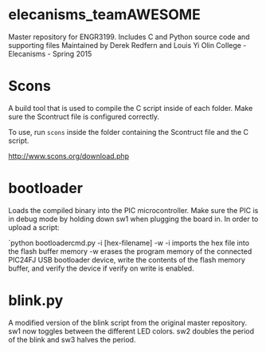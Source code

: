 elecanisms_teamAWESOME
======

Master repository for ENGR3199. Includes C and Python source code and supporting files
Maintained by Derek Redfern and Louis Yi
Olin College - Elecanisms - Spring 2015

Scons
======
A build tool that is used to compile the C script inside of each folder. Make sure the Scontruct file is configured correctly. 

To use, run `scons` inside the folder containing the Scontruct file and the C script. 

http://www.scons.org/download.php

bootloader
======
Loads the compiled binary into the PIC microcontroller. Make sure the PIC is in debug mode by holding down sw1 when plugging the board in. In order to upload a script:

`python bootloadercmd.py -i [hex-filename] -w
-i imports the hex file into the flash buffer memory 
-w erases the program memory of the connected PIC24FJ USB bootloader device, write the contents of the flash memory buffer, and verify the device if verify on write is enabled. 


blink.py
======
A modified version of the blink script from the original master repository. sw1 now toggles between the different LED colors. sw2 doubles the period of the blink and sw3 halves the period. 